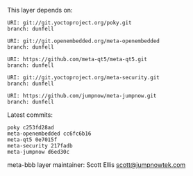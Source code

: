 This layer depends on:

    URI: git://git.yoctoproject.org/poky.git
    branch: dunfell

    URI: git://git.openembedded.org/meta-openembedded
    branch: dunfell

    URI: https://github.com/meta-qt5/meta-qt5.git
    branch: dunfell

    URI: git://git.yoctoproject.org/meta-security.git
    branch: dunfell

    URI: https://github.com/jumpnow/meta-jumpnow.git
    branch: dunfell


Latest commits:

    poky c253fd28ad
    meta-openembedded cc6fc6b16
    meta-qt5 0e7015f
    meta-security 217fadb
    meta-jumpnow d6ed30c


meta-bbb layer maintainer: Scott Ellis <scott@jumpnowtek.com>
